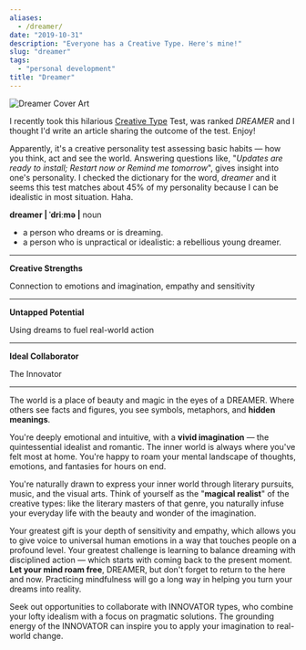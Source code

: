 ```yaml
---
aliases:
  - /dreamer/
date: "2019-10-31"
description: "Everyone has a Creative Type. Here's mine!"
slug: "dreamer"
tags:
  - "personal development"
title: "Dreamer"
---
```



![Dreamer Cover Art][]


I recently took this hilarious [Creative Type](https://mycreativetype.com) Test, was ranked *DREAMER* and I thought I'd write an article sharing the outcome of the test. Enjoy!

Apparently, it's a creative personality test assessing basic habits — how you think, act and see the world. Answering questions like, "*Updates are ready to install; Restart now or Remind me tomorrow*", gives insight into one's personality. I checked the dictionary for the word, *dreamer* and it seems this test matches about 45% of my personality because I can be idealistic in most situation. Haha.

**dreamer | ˈdriːmə |**
noun

- a person who dreams or is dreaming.
- a person who is unpractical or idealistic: a rebellious young dreamer.

---

**Creative Strengths**

Connection to emotions and imagination, empathy and sensitivity

---

**Untapped Potential**

Using dreams to fuel real-world action

---

**Ideal Collaborator**

The Innovator

---

The world is a place of beauty and magic in the eyes of a DREAMER. Where others see facts and figures, you see symbols, metaphors, and **hidden meanings**.

You're deeply emotional and intuitive, with a **vivid imagination** — the quintessential idealist and romantic. The inner world is always where you've felt most at home. You're happy to roam your mental landscape of thoughts, emotions, and fantasies for hours on end.

You're naturally drawn to express your inner world through literary pursuits, music, and the visual arts. Think of yourself as the "**magical realist**" of the creative types: like the literary masters of that genre, you naturally infuse your everyday life with the beauty and wonder of the imagination.

Your greatest gift is your depth of sensitivity and empathy, which allows you to give voice to universal human emotions in a way that touches people on a profound level. Your greatest challenge is learning to balance dreaming with disciplined action — which starts with coming back to the present moment. **Let your mind roam free**, DREAMER, but don't forget to return to the here and now. Practicing mindfulness will go a long way in helping you turn your dreams into reality.

Seek out opportunities to collaborate with INNOVATOR types, who combine your lofty idealism with a focus on pragmatic solutions. The grounding energy of the INNOVATOR can inspire you to apply your imagination to real-world change.

  [Dreamer Cover Art]: /static/images/2019/dreamer.png "Dreamer Cover Art"
